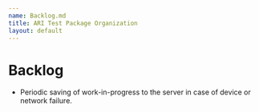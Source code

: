 ```yaml
---
name: Backlog.md
title: ARI Test Package Organization
layout: default
---
```

# Backlog

* Periodic saving of work-in-progress to the server in case of device or network failure.

